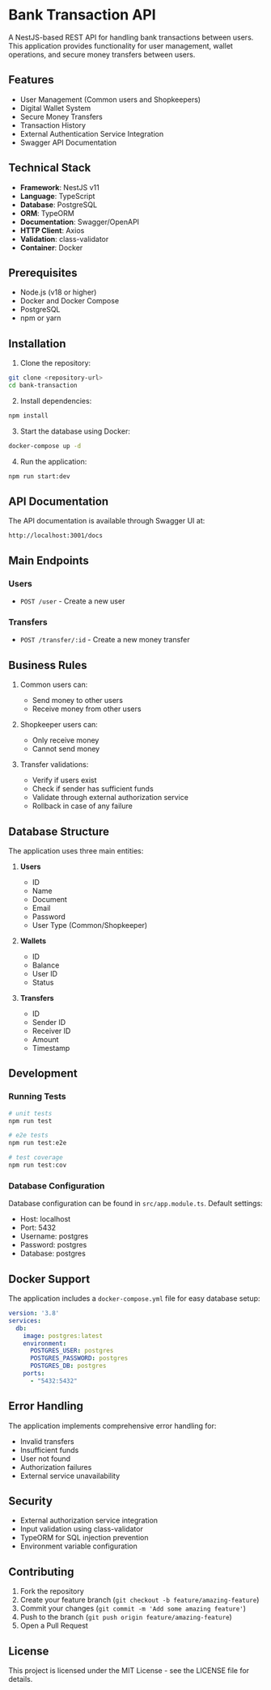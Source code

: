# Bank Transaction API

A NestJS-based REST API for handling bank transactions between users. This application provides functionality for user management, wallet operations, and secure money transfers between users.

## Features

- User Management (Common users and Shopkeepers)
- Digital Wallet System
- Secure Money Transfers
- Transaction History
- External Authentication Service Integration
- Swagger API Documentation

## Technical Stack

- **Framework**: NestJS v11
- **Language**: TypeScript
- **Database**: PostgreSQL
- **ORM**: TypeORM
- **Documentation**: Swagger/OpenAPI
- **HTTP Client**: Axios
- **Validation**: class-validator
- **Container**: Docker

## Prerequisites

- Node.js (v18 or higher)
- Docker and Docker Compose
- PostgreSQL
- npm or yarn

## Installation

1. Clone the repository:
```bash
git clone <repository-url>
cd bank-transaction
```

2. Install dependencies:
```bash
npm install
```

3. Start the database using Docker:
```bash
docker-compose up -d
```

4. Run the application:
```bash
npm run start:dev
```

## API Documentation

The API documentation is available through Swagger UI at:
```
http://localhost:3001/docs
```

## Main Endpoints

### Users
- `POST /user` - Create a new user

### Transfers
- `POST /transfer/:id` - Create a new money transfer

## Business Rules

1. Common users can:
   - Send money to other users
   - Receive money from other users

2. Shopkeeper users can:
   - Only receive money
   - Cannot send money

3. Transfer validations:
   - Verify if users exist
   - Check if sender has sufficient funds
   - Validate through external authorization service
   - Rollback in case of any failure

## Database Structure

The application uses three main entities:

1. **Users**
   - ID
   - Name
   - Document
   - Email
   - Password
   - User Type (Common/Shopkeeper)

2. **Wallets**
   - ID
   - Balance
   - User ID
   - Status

3. **Transfers**
   - ID
   - Sender ID
   - Receiver ID
   - Amount
   - Timestamp

## Development

### Running Tests
```bash
# unit tests
npm run test

# e2e tests
npm run test:e2e

# test coverage
npm run test:cov
```

### Database Configuration

Database configuration can be found in `src/app.module.ts`. Default settings:
- Host: localhost
- Port: 5432
- Username: postgres
- Password: postgres
- Database: postgres

## Docker Support

The application includes a `docker-compose.yml` file for easy database setup:
```yaml
version: '3.8'
services:
  db:
    image: postgres:latest
    environment:
      POSTGRES_USER: postgres
      POSTGRES_PASSWORD: postgres
      POSTGRES_DB: postgres
    ports:
      - "5432:5432"
```

## Error Handling

The application implements comprehensive error handling for:
- Invalid transfers
- Insufficient funds
- User not found
- Authorization failures
- External service unavailability

## Security

- External authorization service integration
- Input validation using class-validator
- TypeORM for SQL injection prevention
- Environment variable configuration

## Contributing

1. Fork the repository
2. Create your feature branch (`git checkout -b feature/amazing-feature`)
3. Commit your changes (`git commit -m 'Add some amazing feature'`)
4. Push to the branch (`git push origin feature/amazing-feature`)
5. Open a Pull Request

## License

This project is licensed under the MIT License - see the LICENSE file for details.
